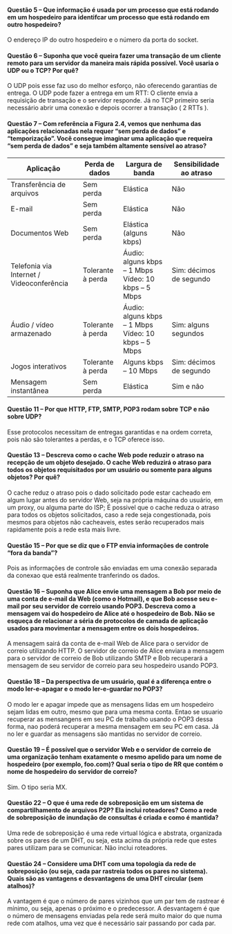 #### Questão 5 – Que informação é usada por um processo que está rodando em um hospedeiro para identifcar um processo que está rodando em outro hospedeiro?

O endereço IP do outro hospedeiro e o número da porta do socket.

#### Questão 6 – Suponha que você queira fazer uma transação de um cliente remoto para um servidor da maneira mais rápida possível. Você usaria o UDP ou o TCP? Por quê?

O UDP pois esse faz uso do melhor esforço, não oferecendo garantias de entrega. O UDP pode fazer a entrega em um RTT: O cliente envia a requisição de transação e o servidor responde. Já no TCP primeiro seria necessário abrir uma conexão e depois ocorrer a transação ( 2 RTTs ).

#### Questão 7 – Com referência a Figura 2.4, vemos que nenhuma das aplicações relacionadas nela requer “sem perda de dados” e “temporização”. Você consegue imaginar uma aplicação que requeira “sem perda de dados” e seja também altamente sensível ao atraso?

Aplicação                                   | Perda de dados    | Largura de banda                                      | Sensibilidade ao atraso
---                                         | ---               | ---                                                   | ---
Transferência de arquivos                   | Sem perda         | Elástica                                              | Não
E-mail                                      | Sem perda         | Elástica                                              | Não
Documentos Web                              | Sem perda         | Elástica (alguns kbps)                                | Não
Telefonia via Internet /  Videoconferência  | Tolerante à perda | Áudio: alguns kbps – 1 Mbps Vídeo: 10 kbps – 5 Mbps   | Sim: décimos de segundo
Áudio / vídeo armazenado                    | Tolerante à perda | Áudio: alguns kbps – 1 Mbps Vídeo: 10 kbps – 5 Mbps   | Sim: alguns segundos
Jogos interativos                           | Tolerante à perda | Alguns kbps – 10 Mbps                                 | Sim: décimos de segundo         
Mensagem instantânea                        | Sem perda         | Elástica                                              | Sim e não

#### Questão 11 – Por que HTTP, FTP, SMTP, POP3 rodam sobre TCP e não sobre UDP?

Esse protocolos necessitam de entregas garantidas e na ordem correta, pois não são tolerantes a perdas, e o TCP oferece isso.

#### Questão 13 – Descreva como o cache Web pode reduzir o atraso na recepção de um objeto desejado. O cache Web reduzirá o atraso para todos os objetos requisitados por um usuário ou somente para alguns objetos? Por quê?

O cache reduz o atraso pois o dado solicitado pode estar cacheado em algum lugar antes do servidor Web, seja na própria máquina do usuário, em um proxy, ou alguma parte do ISP; É possivel que o cache reduza o atraso para todos os objetos solicitados, caso a rede seja congestionada, pois mesmos para objetos não cacheaveis, estes serão recuperados mais rapidamente pois a rede esta mais livre.

#### Questão 15 – Por que se diz que o FTP envia informações de controle “fora da banda”?

Pois as informações de controle são enviadas em uma conexão separada da conexao que está realmente tranferindo os dados.

#### Questão 16 – Suponha que Alice envie uma mensagem a Bob por meio de uma conta de e-mail da Web (como o Hotmail), e que Bob acesse seu e-mail por seu servidor de correio usando POP3. Descreva como a mensagem vai do hospedeiro de Alice até o hospedeiro de Bob. Não se esqueça de relacionar a séria de protocolos de camada de aplicação usados para movimentar a mensagem entre os dois hospedeiros.

A mensagem sairá da conta de e-mail Web de Alice para o servidor de correio utilizando HTTP. O servidor de correio de Alice enviara a mensagem para o servidor de correio de Bob utilizando SMTP e Bob recuperará a mensagem de seu servidor de correio para seu hospedeiro usando POP3.

#### Questão 18 – Da perspectiva de um usuário, qual é a diferença entre o modo ler-e-apagar e o modo ler-e-guardar no POP3?

O modo ler e apagar impede que as mensagens lidas em um hospedeiro sejam lidas em outro, mesmo que para uma mesma conta. Entao se usuario recuperar as mensangens em seu PC de trabalho usando o POP3 dessa forma, nao poderá recuperar a mesma mensagem em seu PC em casa. Já no ler e guardar as mensagens são mantidas no servidor de correio.

#### Questão 19 – É possível que o servidor Web e o servidor de correio de uma organização tenham exatamente o mesmo apelido para um nome de hospedeiro (por exemplo, foo.com)? Qual seria o tipo de RR que contém o nome de hospedeiro do servidor de correio?

Sim. O tipo seria MX.

#### Questão 22 – O que é uma rede de sobreposição em um sistema de compartilhamento de arquivos P2P? Ela inclui roteadores? Como a rede de sobreposição de inundação de consultas é criada e como é mantida?

Uma rede de sobreposição é uma rede virtual lógica e abstrata, organizada sobre os pares de um DHT, ou seja, esta acima da própria rede que estes pares utilizam para se comunicar. Não inclui roteadores. 

#### Questão 24 – Considere uma DHT com uma topologia da rede de sobreposição (ou seja, cada par rastreia todos os pares no sistema). Quais são as vantagens e desvantagens de uma DHT circular (sem atalhos)?

A vantagem é que o número de pares vizinhos que um par tem de rastrear é mínimo, ou seja, apenas o próximo e o predecessor. A desvantagem é que o número de mensagens enviadas pela rede será muito maior do que numa rede com atalhos, uma vez que é necessário sair passando por cada par.